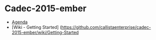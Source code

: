 # Cadec-2015-ember

* [Agenda](https://github.com/callistaenterprise/cadec-2015-ember/wiki)
* [Wiki - Getting Started] (https://github.com/callistaenterprise/cadec-2015-ember/wiki/Getting-Started

